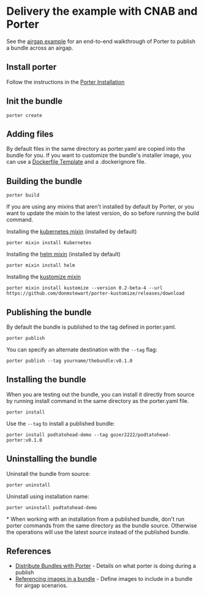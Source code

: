 # Delivery the example with CNAB and Porter

See the [airgap example](/delivery/CNABwithPorter/README.md) for an end-to-end
walkthrough of Porter to publish a bundle across an airgap.

## Install porter

Follow the instructions in the [Porter Installation](https://porter.sh/install/)

## Init the bundle

```
porter create
```

## Adding files

By default files in the same directory as porter.yaml are copied into the bundle
for you. If you want to customize the bundle's installer image, you can use a
[Dockerfile Template](https://porter.sh/custom-dockerfile/) and a .dockerignore
file.

## Building the bundle

```
porter build
```

If you are using any mixins that aren't installed by default by Porter, or you want to update the mixin to the latest version, do so before running the build command.

Installing the [kubernetes mixin](https://porter.sh/mixins/kubernetes) (installed by default)

```
porter mixin install Kubernetes
```

Installing the [helm mixin](https://porter.sh/mixins/helm) (installed by default)

```
porter mixin install helm
```

Installing the [kustomize mixin](https://github.com/donmstewart/porter-kustomize)
```
porter mixin install kustomize --version 0.2-beta-4 --url https://github.com/donmstewart/porter-kustomize/releases/download
```


## Publishing the bundle

By default the bundle is published to the tag defined in porter.yaml.

```
porter publish
```

You can specify an alternate destination with the `--tag` flag:

```
porter publish --tag yourname/thebundle:v0.1.0
```

## Installing the bundle

When you are testing out the bundle, you can install it directly from source by 
running install command in the same directory as the porter.yaml file.

```
porter install
```

Use the `--tag` to install a published bundle:

```
porter install podtatohead-demo --tag gozer2222/podtatohead-porter:v0.1.0
```

## Uninstalling the bundle

Uninstall the bundle from source:

```
porter uninstall
```

Uninstall using installation name:

```
porter uninstall podtatohead-demo
```

\* When working with an installation from a published bundle, don't run porter commands
from the same directory as the bundle source. Otherwise the operations will use the latest
source instead of the published bundle.

## References

* [Distribute Bundles with Porter](https://porter.sh/distribute-bundles/) -
  Details on what porter is doing during a publish
* [Referencing images in a bundle](https://porter.sh/author-bundles/#images) -
  Define images to include in a bundle for airgap scenarios.
